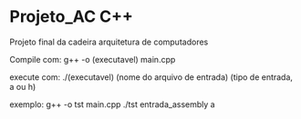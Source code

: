 # Projeto_AC   C++
Projeto final da cadeira arquitetura de computadores

Compile com: g++ -o (executavel) main.cpp 

execute com: ./(executavel) (nome do arquivo de entrada) (tipo de entrada, a ou h)

exemplo: g++ -o tst main.cpp
          ./tst entrada_assembly a
